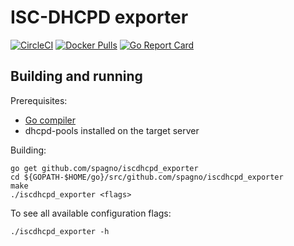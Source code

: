 # ISC-DHCPD exporter

[![CircleCI](https://circleci.com/gh/spagno/iscdhcpd_exporter/tree/master.svg?style=shield)][circleci]
[![Docker Pulls](https://img.shields.io/docker/pulls/spagno/iscdhcpd-exporter.svg?maxAge=604800)][hub]
[![Go Report Card](https://goreportcard.com/badge/github.com/spagno/iscdhcpd_exporter)][goreportcard]

## Building and running

Prerequisites:

* [Go compiler](https://golang.org/dl/)
* dhcpd-pools installed on the target server

Building:

    go get github.com/spagno/iscdhcpd_exporter
    cd ${GOPATH-$HOME/go}/src/github.com/spagno/iscdhcpd_exporter
    make
    ./iscdhcpd_exporter <flags>

To see all available configuration flags:

    ./iscdhcpd_exporter -h

[hub]: https://hub.docker.com/r/spagno/iscdhcpd-exporter/
[circleci]: https://circleci.com/gh/spagno/iscdhcpd_exporter
[goreportcard]: https://goreportcard.com/report/github.com/spagno/iscdhcpd-exporter

